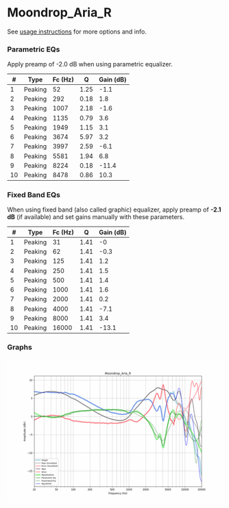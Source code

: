 # Moondrop_Aria_R
See [usage instructions](https://github.com/jaakkopasanen/AutoEq#usage) for more options and info.

### Parametric EQs
Apply preamp of -2.0 dB when using parametric equalizer.

|   # | Type    |   Fc (Hz) |    Q |   Gain (dB) |
|-----|---------|-----------|------|-------------|
|   1 | Peaking |        52 | 1.25 |        -1.1 |
|   2 | Peaking |       292 | 0.18 |         1.8 |
|   3 | Peaking |      1007 | 2.18 |        -1.6 |
|   4 | Peaking |      1135 | 0.79 |         3.6 |
|   5 | Peaking |      1949 | 1.15 |         3.1 |
|   6 | Peaking |      3674 | 5.97 |         3.2 |
|   7 | Peaking |      3997 | 2.59 |        -6.1 |
|   8 | Peaking |      5581 | 1.94 |         6.8 |
|   9 | Peaking |      8224 | 0.18 |       -11.4 |
|  10 | Peaking |      8478 | 0.86 |        10.3 |

### Fixed Band EQs
When using fixed band (also called graphic) equalizer, apply preamp of **-2.1 dB** (if available) and set gains manually with these parameters.

|   # | Type    |   Fc (Hz) |    Q |   Gain (dB) |
|-----|---------|-----------|------|-------------|
|   1 | Peaking |        31 | 1.41 |        -0   |
|   2 | Peaking |        62 | 1.41 |        -0.3 |
|   3 | Peaking |       125 | 1.41 |         1.2 |
|   4 | Peaking |       250 | 1.41 |         1.5 |
|   5 | Peaking |       500 | 1.41 |         1.4 |
|   6 | Peaking |      1000 | 1.41 |         1.6 |
|   7 | Peaking |      2000 | 1.41 |         0.2 |
|   8 | Peaking |      4000 | 1.41 |        -7.1 |
|   9 | Peaking |      8000 | 1.41 |         3.4 |
|  10 | Peaking |     16000 | 1.41 |       -13.1 |

### Graphs
![](./Moondrop_Aria_R.png)
